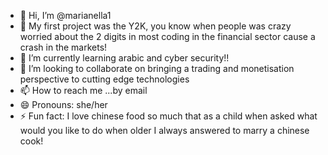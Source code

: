 - 👋 Hi, I’m @marianella1
- 👀 My first project was the Y2K, you know when people was crazy worried about the 2 digits in most coding in the financial sector cause a crash in the markets!
- 🌱 I’m currently learning arabic and cyber security!!
- 💞️ I’m looking to collaborate on bringing a trading and monetisation perspective to cutting edge technologies 
- 📫 How to reach me ...by email
- 😄 Pronouns: she/her
- ⚡ Fun fact: I love chinese food so much that as a child when asked what would you like to do when older I always answered to marry a chinese cook!

<!---
marianella1/marianella1 is a ✨ special ✨ repository because its `README.md` (this file) appears on your GitHub profile.
You can click the Preview link to take a look at your changes.
--->
